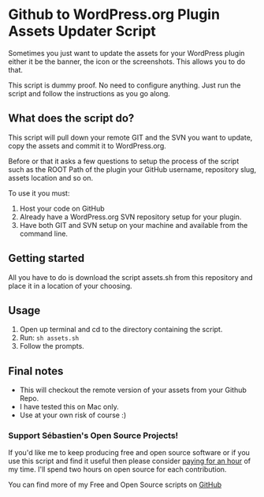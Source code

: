 # Github to WordPress.org Plugin Assets Updater Script
Sometimes you just want to update the assets for your WordPress plugin either it be the banner, the icon or the screenshots. This allows you to do that.

This script is dummy proof. No need to configure anything. Just run the script and follow the instructions as you go along.

## What does the script do?
This script will pull down your remote GIT and the SVN you want to update, copy the assets and commit it to WordPress.org.

Before or that it asks a few questions to setup the process of the script such as the ROOT Path of the plugin your GitHub username, repository slug, assets location and so on.

To use it you must:

1. Host your code on GitHub
2. Already have a WordPress.org SVN repository setup for your plugin.
3. Have both GIT and SVN setup on your machine and available from the command line.

## Getting started

All you have to do is download the script assets.sh from this repository and place it in a location of your choosing.

## Usage

1. Open up terminal and cd to the directory containing the script.
2. Run: ```sh assets.sh```
3. Follow the prompts.

## Final notes

- This will checkout the remote version of your assets from your Github Repo.
- I have tested this on Mac only.
- Use at your own risk of course :)

### Support Sébastien's Open Source Projects!
If you'd like me to keep producing free and open source software or if you use this script and find it useful then please consider [paying for an hour](https://www.paypal.me/CodeBreaker/100eur) of my time. I'll spend two hours on open source for each contribution.

You can find more of my Free and Open Source scripts on [GitHub](https://github.com/seb86)
